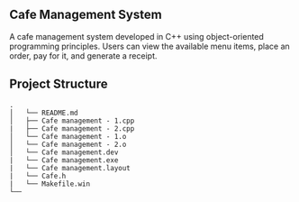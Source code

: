 ## Cafe Management System

A cafe management system developed in C++ using object-oriented programming principles. Users can view the available menu items, place an order, pay for it, and generate a receipt.

## Project Structure
    .                    
    │   └── README.md
    │   ├── Cafe management - 1.cpp
    |   ├── Cafe management - 2.cpp
    │   └── Cafe management - 1.o     
    │   └── Cafe management - 2.o
    │   └── Cafe management.dev
    |   └── Cafe management.exe
    |   └── Cafe management.layout
    |   └── Cafe.h
    |   └── Makefile.win
    └──   
